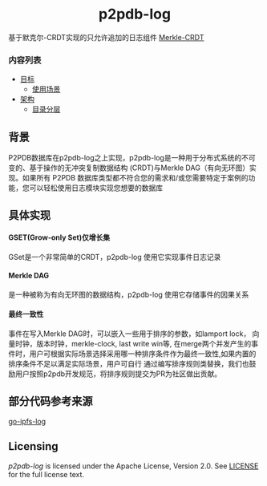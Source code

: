 <h1 align="center">
  <br>
  p2pdb-log
  <br>
</h1>

基于默克尔-CRDT实现的只允许追加的日志组件
[Merkle-CRDT](https://research.protocol.ai/blog/2019/a-new-lab-for-resilient-networks-research/PL-TechRep-merkleCRDT-v0.1-Dec30.pdf)


### 内容列表 


- [目标](#目标)
	- [使用场景](#使用场景)
- [架构](#架构)
	- [目录分层](#目录分层)

## 背景
P2PDB数据库在p2pdb-log之上实现，p2pdb-log是一种用于分布式系统的不可变的、基于操作的无冲突复制数据结构 (CRDT)与Merkle DAG（有向无环图）实现。如果所有 P2PDB 数据库类型都不符合您的需求和/或您需要特定于案例的功能，您可以轻松使用日志模块实现您想要的数据库


## 具体实现
#### GSET(Grow-only Set)仅增长集
GSet是一个非常简单的CRDT，p2pdb-log 使用它实现事件日志记录

#### Merkle DAG 
是一种被称为有向无环图的数据结构，p2pdb-log 使用它存储事件的因果关系

#### 最终一致性
事件在写入Merkle DAG时，可以嵌入一些用于排序的参数，如lamport lock， 向量时钟，版本时钟，merkle-clock, last write win等,
在merge两个并发产生的事件时，用户可根据实际场景选择采用哪一种排序条件作为最终一致性,如果内置的排序条件不足以满足实际场景，用户可自行
通过编写排序规则类替换，我们也鼓励用户按照p2pdb开发规范，将排序规则提交为PR为社区做出贡献。 


## 部分代码参考来源
[go-ipfs-log](https://github.com/berty/go-ipfs-log)



## Licensing

*p2pdb-log* is licensed under the Apache License, Version 2.0.
See [LICENSE](LICENSE) for the full license text.
